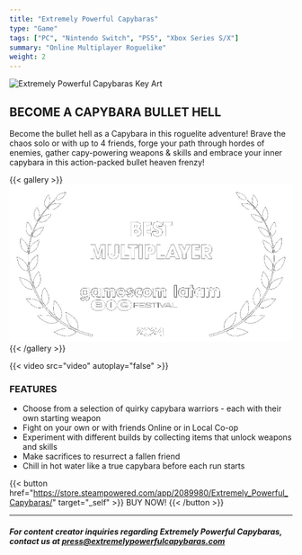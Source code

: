 ```yaml
---
title: "Extremely Powerful Capybaras"
type: "Game"
tags: ["PC", "Nintendo Switch", "PS5", "Xbox Series S/X"]
summary: "Online Multiplayer Roguelike"
weight: 2
---
```

![Extremely Powerful Capybaras Key Art](banner.png)

## BECOME A CAPYBARA BULLET HELL

Become the bullet hell as a Capybara in this roguelite adventure! Brave the chaos solo or with up to 4 friends, forge your path through hordes of enemies, gather capy-powering weapons & skills and embrace your inner capybara in this action-packed bullet heaven frenzy!

{{< gallery >}}
  <img src="l1.png" class="grid-w60" />
{{< /gallery >}}

{{< video src="video" autoplay="false" >}}

### FEATURES
- Choose from a selection of quirky capybara warriors - each with their own starting weapon
- Fight on your own or with friends Online or in Local Co-op
- Experiment with different builds by collecting items that unlock weapons and skills
- Make sacrifices to resurrect a fallen friend
- Chill in hot water like a true capybara before each run starts

{{< button href="https://store.steampowered.com/app/2089980/Extremely_Powerful_Capybaras/" target="_self" >}}
BUY NOW!
{{< /button >}}

------
##### For content creator inquiries regarding Extremely Powerful Capybaras, contact us at press@extremelypowerfulcapybaras.com


